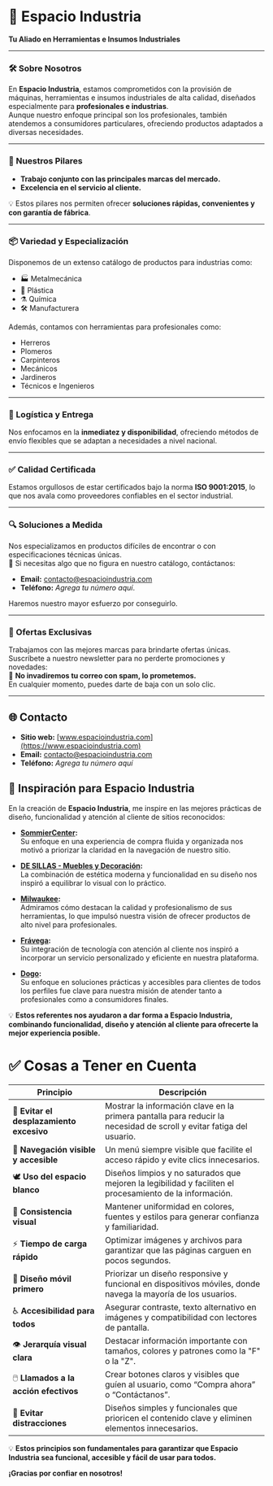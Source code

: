 # 🌟 Espacio Industria  

**Tu Aliado en Herramientas e Insumos Industriales**  

---

### 🛠 Sobre Nosotros  
En **Espacio Industria**, estamos comprometidos con la provisión de máquinas, herramientas e insumos industriales de alta calidad, diseñados especialmente para **profesionales e industrias**.  
Aunque nuestro enfoque principal son los profesionales, también atendemos a consumidores particulares, ofreciendo productos adaptados a diversas necesidades.

---

### 🚀 Nuestros Pilares  
- **Trabajo conjunto con las principales marcas del mercado.**  
- **Excelencia en el servicio al cliente.**  

💡 Estos pilares nos permiten ofrecer **soluciones rápidas, convenientes y con garantía de fábrica**.

---

### 📦 Variedad y Especialización  
Disponemos de un extenso catálogo de productos para industrias como:  
- 🏭 Metalmecánica  
- 🧪 Plástica  
- ⚗️ Química  
- 🛠 Manufacturera  

Además, contamos con herramientas para profesionales como:  
- Herreros  
- Plomeros  
- Carpinteros  
- Mecánicos  
- Jardineros  
- Técnicos e Ingenieros  

---

### 🚚 Logística y Entrega  
Nos enfocamos en la **inmediatez y disponibilidad**, ofreciendo métodos de envío flexibles que se adaptan a necesidades a nivel nacional.

---

### ✅ Calidad Certificada  
Estamos orgullosos de estar certificados bajo la norma **ISO 9001:2015**, lo que nos avala como proveedores confiables en el sector industrial.  

---

### 🔍 Soluciones a Medida  
Nos especializamos en productos difíciles de encontrar o con especificaciones técnicas únicas.  
📩 Si necesitas algo que no figura en nuestro catálogo, contáctanos:  
- **Email:** [contacto@espacioindustria.com](mailto:contacto@espacioindustria.com)  
- **Teléfono:** *Agrega tu número aquí*.  

Haremos nuestro mayor esfuerzo por conseguirlo.  

---

### 🎁 Ofertas Exclusivas  
Trabajamos con las mejores marcas para brindarte ofertas únicas.  
Suscríbete a nuestro newsletter para no perderte promociones y novedades:  
📩 **No invadiremos tu correo con spam, lo prometemos.**  
En cualquier momento, puedes darte de baja con un solo clic.  

---

## 🌐 Contacto  
- **Sitio web:** [www.espacioindustria.com](https://www.espacioindustria.com)  
- **Email:** [contacto@espacioindustria.com](mailto:contacto@espacioindustria.com)  
- **Teléfono:** *Agrega tu número aquí*  


## 🌟 Inspiración para Espacio Industria  

En la creación de **Espacio Industria**, me inspire en las mejores prácticas de diseño, funcionalidad y atención al cliente de sitios reconocidos:  

- **[SommierCenter](https://www.sommiercenter.com):**  
  Su enfoque en una experiencia de compra fluida y organizada nos motivó a priorizar la claridad en la navegación de nuestro sitio.  

- **[DE SILLAS - Muebles y Decoración](https://www.desillas.com):**  
  La combinación de estética moderna y funcionalidad en su diseño nos inspiró a equilibrar lo visual con lo práctico.  

- **[Milwaukee](https://www.milwaukeetool.com):**  
  Admiramos cómo destacan la calidad y profesionalismo de sus herramientas, lo que impulsó nuestra visión de ofrecer productos de alto nivel para profesionales.  

- **[Frávega](https://www.fravega.com):**  
  Su integración de tecnología con atención al cliente nos inspiró a incorporar un servicio personalizado y eficiente en nuestra plataforma.  

- **[Dogo](https://www.dogo.com.ar):**  
  Su enfoque en soluciones prácticas y accesibles para clientes de todos los perfiles fue clave para nuestra misión de atender tanto a profesionales como a consumidores finales.  

💡 **Estos referentes nos ayudaron a dar forma a Espacio Industria, combinando funcionalidad, diseño y atención al cliente para ofrecerte la mejor experiencia posible.**  


# ✅ Cosas a Tener en Cuenta  

| **Principio**                  | **Descripción**                                                                                           |
|--------------------------------|-----------------------------------------------------------------------------------------------------------|
| 🚫 **Evitar el desplazamiento excesivo** | Mostrar la información clave en la primera pantalla para reducir la necesidad de scroll y evitar fatiga del usuario. |
| 🧭 **Navegación visible y accesible**    | Un menú siempre visible que facilite el acceso rápido y evite clics innecesarios.                        |
| 🕊 **Uso del espacio blanco**            | Diseños limpios y no saturados que mejoren la legibilidad y faciliten el procesamiento de la información. |
| 🎨 **Consistencia visual**              | Mantener uniformidad en colores, fuentes y estilos para generar confianza y familiaridad.               |
| ⚡ **Tiempo de carga rápido**            | Optimizar imágenes y archivos para garantizar que las páginas carguen en pocos segundos.                 |
| 📱 **Diseño móvil primero**              | Priorizar un diseño responsive y funcional en dispositivos móviles, donde navega la mayoría de los usuarios. |
| ♿ **Accesibilidad para todos**          | Asegurar contraste, texto alternativo en imágenes y compatibilidad con lectores de pantalla.             |
| 👁️ **Jerarquía visual clara**           | Destacar información importante con tamaños, colores y patrones como la "F" o la "Z".                    |
| 🖱️ **Llamados a la acción efectivos**    | Crear botones claros y visibles que guíen al usuario, como “Compra ahora” o “Contáctanos”.               |
| 🛑 **Evitar distracciones**              | Diseños simples y funcionales que prioricen el contenido clave y eliminen elementos innecesarios.         |

💡 **Estos principios son fundamentales para garantizar que Espacio Industria sea funcional, accesible y fácil de usar para todos.**  


**¡Gracias por confiar en nosotros!**  
